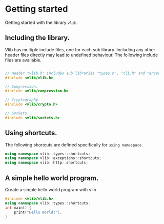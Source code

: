 # Getting started
Getting started with the library `vlib`.

## Including the library.
Vlib has multiple include files, one for each sub library. Including any other header files directly may lead to undefined behaviour. The following include files are available.
```cpp Including vlib

// Header "vlib.h" includes sub libraries "types.h", "cli.h" and "encoding.h".
#include <vlib/vlib.h>

// Compression.
#include <vlib/compression.h>

// Cryptography.
#include <vlib/crypto.h>

// Sockets.
#include <vlib/sockets.h>

```

## Using shortcuts.
The following shortcuts are defined specifically for `using namespace`. 
```cpp vlib shortcuts
using namespace vlib::types::shortcuts;
using namespace vlib::exceptions::shortcuts;
using namespace vlib::http::shortcuts;
```

## A simple hello world program.
Create a simple hello world program with vlib.
```cpp
#include <vlib/vlib.h>
using namespace vlib::types::shortcuts;
int main() {
	print("Hello World!");
}
```
